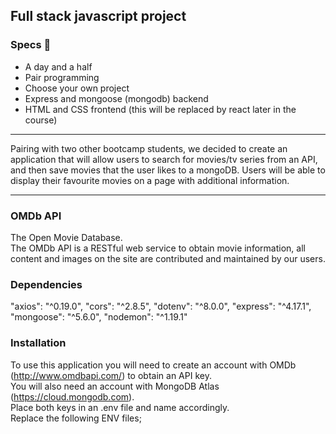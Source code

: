 ## Full stack javascript project

### Specs 🚀
- A day and a half
- Pair programming
- Choose your own project
- Express and mongoose (mongodb) backend
- HTML and CSS frontend (this will be replaced by react later in the course)
<hr>
Pairing with two other bootcamp students, we decided to create an application that will allow users to search for movies/tv series from an API, and then save movies that the user likes to a mongoDB.  
Users will be able to display their favourite movies on a page with additional information.
<hr>

### OMDb API 

The Open Movie Database.  
The OMDb API is a RESTful web service to obtain movie information, all content and images on the site are contributed and maintained by our users.   

### Dependencies
"axios": "^0.19.0",
"cors": "^2.8.5",
"dotenv": "^8.0.0",
"express": "^4.17.1",
"mongoose": "^5.6.0",
"nodemon": "^1.19.1"

### Installation
To use this application you will need to create an account with OMDb (http://www.omdbapi.com/) to obtain an API key.  
You will also need an account with MongoDB Atlas (https://cloud.mongodb.com).  
Place both keys in an .env file and name accordingly.  
Replace the following ENV files;  




